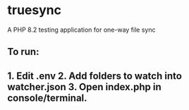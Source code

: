 # truesync
A PHP 8.2 testing application for one-way file sync

<h2>To run:<h2> 
1. Edit .env
2. Add folders to watch into watcher.json
3. Open index.php in console/terminal. 
